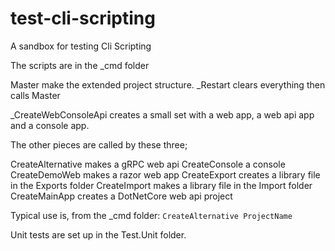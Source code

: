 # test-cli-scripting

A sandbox for testing Cli Scripting 

The scripts are in the _cmd folder

Master make the extended project structure.
_Restart clears everything then calls Master

_CreateWebConsoleApi creates a small set with a web app, a web api app and a console app.

The other pieces are called by these three;

CreateAlternative makes a gRPC web api 
CreateConsole a console
CreateDemoWeb makes a razor web app
CreateExport creates a library file in the Exports folder
CreateImport makes a library file in the Import folder
CreateMainApp creates a DotNetCore web api project

Typical use is, from the _cmd folder:
`CreateAlternative ProjectName`

Unit tests are set up in the Test.Unit folder.
